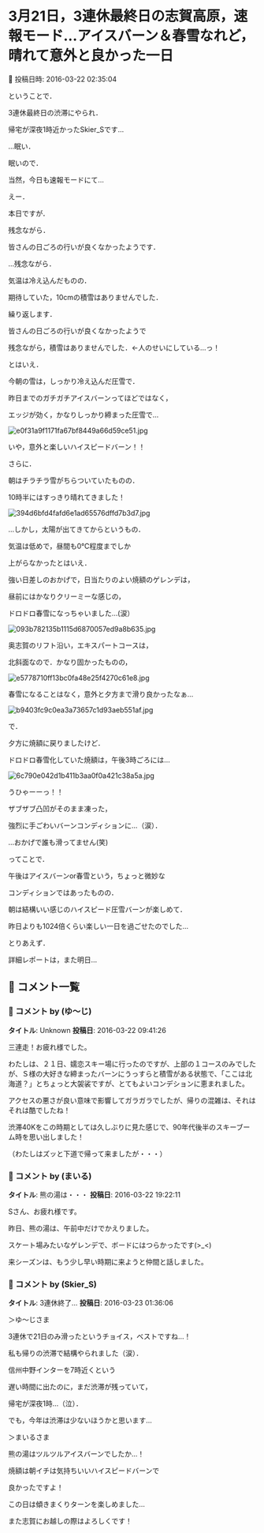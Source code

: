 # 3月21日，3連休最終日の志賀高原，速報モード…アイスバーン＆春雪なれど，晴れて意外と良かった一日

📅 投稿日時: 2016-03-22 02:35:04

ということで．


3連休最終日の渋滞にやられ．


帰宅が深夜1時近かったSkier_Sです…


…眠い．


眠いので．


当然，今日も速報モードにて…





えー．


本日ですが．


残念ながら．


皆さんの日ごろの行いが良くなかったようです．





…残念ながら．


気温は冷え込んだものの．


期待していた，10cmの積雪はありませんでした．


繰り返します．


皆さんの日ごろの行いが良くなかったようで


残念ながら，積雪はありませんでした．←人のせいにしている…っ！





とはいえ．


今朝の雪は，しっかり冷え込んだ圧雪で．


昨日までのガチガチアイスバーンってほどではなく，


エッジが効く，かなりしっかり締まった圧雪で…




![e0f31a9f1171fa67bf8449a66d59ce51.jpg](images/e0f31a9f1171fa67bf8449a66d59ce51.jpg)




いや，意外と楽しいハイスピードバーン！！





さらに．


朝はチラチラ雪がちらついていたものの．


10時半にはすっきり晴れてきました！




![394d6bfd4fafd6e1ad65576dffd7b3d7.jpg](images/394d6bfd4fafd6e1ad65576dffd7b3d7.jpg)







…しかし，太陽が出てきてからというもの．


気温は低めで，昼間も0℃程度までしか


上がらなかったとはいえ．


強い日差しのおかげで，日当たりのよい焼額のゲレンデは，


昼前にはかなりクリーミーな感じの，


ドロドロ春雪になっちゃいました…(涙）




![093b782135b1115d6870057ed9a8b635.jpg](images/093b782135b1115d6870057ed9a8b635.jpg)







奥志賀のリフト沿い，エキスパートコースは，


北斜面なので．かなり固かったものの，




![e5778710ff13bc0fa48e25f4270c61e8.jpg](images/e5778710ff13bc0fa48e25f4270c61e8.jpg)




春雪になることはなく，意外と夕方まで滑り良かったなぁ…




![b9403fc9c0ea3a73657c1d93aeb551af.jpg](images/b9403fc9c0ea3a73657c1d93aeb551af.jpg)







で．


夕方に焼額に戻りましたけど．


ドロドロ春雪化していた焼額は，午後3時ごろには…




![6c790e042d1b411b3aa0f0a421c38a5a.jpg](images/6c790e042d1b411b3aa0f0a421c38a5a.jpg)




うひゃーーっ！！


ザブザブ凸凹がそのまま凍った，


強烈に手ごわいバーンコンディションに…（涙）．


…おかげで誰も滑ってません(笑)





ってことで．


午後はアイスバーンor春雪という，ちょっと微妙な


コンディションではあったものの．


朝は結構いい感じのハイスピード圧雪バーンが楽しめて．


昨日よりも1024倍くらい楽しい一日を過ごせたのでした…





とりあえず．


詳細レポートは，また明日…

## 💬 コメント一覧

### 💬 コメント by (ゆ～じ)
**タイトル**: Unknown
**投稿日**: 2016-03-22 09:41:26

三連走！お疲れ様でした。



わたしは、２１日、嬬恋スキー場に行ったのですが、上部の１コースのみでしたが、Ｓ様の大好きな締まったバーンにうっすらと積雪がある状態で、「ここは北海道？」とちょっと大袈裟ですが、とてもよいコンデションに恵まれました。

アクセスの悪さが良い意味で影響してガラガラでしたが、帰りの混雑は、それはそれは酷でしたね！

渋滞40Kをこの時期としては久しぶりに見た感じで、90年代後半のスキーブーム時を思い出しました！

（わたしはズッと下道で帰って来ましたが・・・）

### 💬 コメント by (まいる)
**タイトル**: 熊の湯は・・・
**投稿日**: 2016-03-22 19:22:11

Sさん、お疲れ様です。

昨日、熊の湯は、午前中だけでかえりました。

スケート場みたいなゲレンデで、ボードにはつらかったです(>_<)

来シーズンは、もう少し早い時期に来ようと仲間と話しました。

### 💬 コメント by (Skier_S)
**タイトル**: 3連休終了…
**投稿日**: 2016-03-23 01:36:06

＞ゆ～じさま

3連休で21日のみ滑ったというチョイス，ベストですね…！

私も帰りの渋滞で結構やられました（涙）．

信州中野インターを7時近くという

遅い時間に出たのに，まだ渋滞が残っていて，

帰宅が深夜1時…（泣）．

でも，今年は渋滞は少ないほうかと思います…



＞まいるさま

熊の湯はツルツルアイスバーンでしたか…！

焼額は朝イチは気持ちいいハイスピードバーンで

良かったですよ！

この日は傾きまくりターンを楽しめました…

また志賀にお越しの際はよろしくです！

